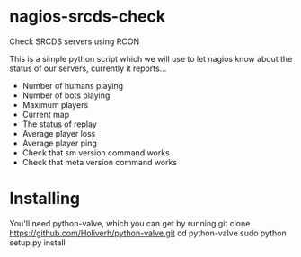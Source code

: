 # nagios-srcds-check
Check SRCDS servers using RCON

This is a simple python script which we will use to let nagios know about the status of our servers, currently it reports...

- Number of humans playing
- Number of bots playing
- Maximum players
- Current map
- The status of replay
- Average player loss
- Average player ping
- Check that sm version command works
- Check that meta version command works

# Installing
You'll need python-valve, which you can get by running
git clone https://github.com/Holiverh/python-valve.git
cd python-valve
sudo python setup.py install
